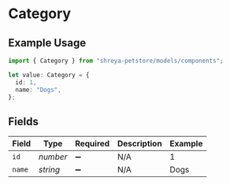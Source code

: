 # Category

## Example Usage

```typescript
import { Category } from "shreya-petstore/models/components";

let value: Category = {
  id: 1,
  name: "Dogs",
};
```

## Fields

| Field              | Type               | Required           | Description        | Example            |
| ------------------ | ------------------ | ------------------ | ------------------ | ------------------ |
| `id`               | *number*           | :heavy_minus_sign: | N/A                | 1                  |
| `name`             | *string*           | :heavy_minus_sign: | N/A                | Dogs               |